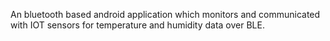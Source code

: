 An bluetooth based android application which monitors and communicated with IOT sensors for temperature and humidity data over BLE.
